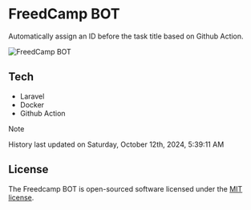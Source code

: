# FreedCamp BOT

Automatically assign an ID before the task title based on Github Action.

![FreedCamp BOT](https://repository-images.githubusercontent.com/737932867/7d34798b-2680-471c-b089-a78a718d3d6a)

## Tech

- Laravel
- Docker
- Github Action

> [!NOTE]  
> History last updated on Saturday, October 12th, 2024, 5:39:11 AM

## License

The Freedcamp BOT is open-sourced software licensed under the [MIT license](https://opensource.org/licenses/MIT).
